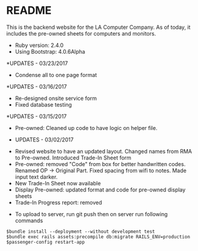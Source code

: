 # README

This is the backend website for the LA Computer Company. As of today, it includes the pre-owned sheets for computers and monitors.

* Ruby version: 2.4.0
* Using Bootstrap: 4.0.6Alpha

*UPDATES - 03/23/2017
- Condense all to one page format

*UPDATES - 03/16/2017
- Re-designed onsite service form
- Fixed database testing

*UPDATES - 03/15/2017
- Pre-owned: Cleaned up code to have logic on helper file.

* UPDATES - 03/02/2017
- Revised website to have an updated layout. Changed names from RMA to Pre-owned. Introduced Trade-In Sheet form
- Pre-owned: removed "Code" from box for better handwritten codes. Renamed OP -> Original Part. Fixed spacing from wifi to notes. Made input text darker.
- New Trade-In Sheet now available
- Display Pre-owned: updated format and code for pre-owned display sheets
- Trade-In Progress report: removed

* To upload to server, run git push then on server run following commands
<pre><code>$bundle install --deployment --without development test
$bundle exec rails assets:precompile db:migrate RAILS_ENV=production
$passenger-config restart-app
</code></pre>
